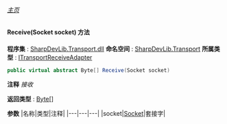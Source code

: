 ###### [主页](./Index.md "主页")
#### Receive(Socket socket) 方法
**程序集** : [SharpDevLib.Transport.dll](./SharpDevLib.Transport.assembly.md "SharpDevLib.Transport.dll")
**命名空间** : [SharpDevLib.Transport](./SharpDevLib.Transport.namespace.md "SharpDevLib.Transport")
**所属类型** : [ITransportReceiveAdapter](./SharpDevLib.Transport.ITransportReceiveAdapter.md "ITransportReceiveAdapter")
``` csharp
public virtual abstract Byte[] Receive(Socket socket)
```
**注释**
*接收*

**返回类型** : [Byte\[\]](https://learn.microsoft.com/en-us/dotnet/api/system.byte[] "Byte\[\]")

**参数**
|名称|类型|注释|
|---|---|---|
|socket|[Socket](https://learn.microsoft.com/en-us/dotnet/api/system.net.sockets.socket "Socket")|套接字|

